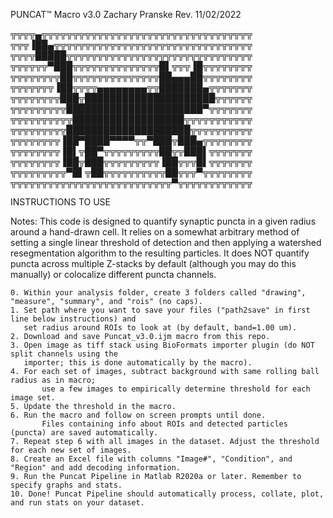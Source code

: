 PUNCAT™ Macro v3.0
Zachary Pranske
Rev. 11/02/2022

╦╦╦╦▄╦╦╦╦╦╦╦╦╦╦╦╦╦╦╦╦╦╦╦╦╦╦╦╦╦╦╦╦╦╦╦╦╦╦
╦╦╦▐██▄╦╦╦╦╦╦╦╦╦╦╦╦╦╦╦╦╦╦╦╦╦╦╦╦╦╦╦╦╦╦╦╦
╦╦╦╦█████╦╦╦╦╦╦╦╦╦╦╦╦╦╦╦╦╦╦╦╦╦╦╦╦╦╦╦╦╦╦
╦╦╦╦╦╦▀███╦╦╦╦╦╦╦╦╦╦╦╦╦╦█▌╦╦╦▐█╦╦╦╦╦╦╦╦
╦╦╦╦╦╦╦╦██╦╦╦╦╦╦╦╦╦╦╦╦╦╦██▄▄▄██╦╦╦╦╦╦╦╦
╦╦╦╦╦╦╦▐██╦╦╦╦▄▄▄▄▄▄▄▄╦╦███████▄╦╦╦╦╦╦╦
╦╦╦╦╦╦╦╦███╦█████████████████████╦╦╦╦╦╦
╦╦╦╦╦╦╦╦╦██████████████████████▀╦╦╦╦╦╦╦
╦╦╦╦╦╦╦╦╦╦██████████████████╦╦╦╦╦╦╦╦╦╦╦
╦╦╦╦╦╦╦╦╦████████████████████╦╦╦╦╦╦╦╦╦╦
╦╦╦╦╦╦╦╦▐██▀████▀▀▀▀╦╦▀███╦███▄╦╦╦╦╦╦╦╦
╦╦╦╦╦╦╦╦▐█▌╦██▀╦╦╦╦╦╦╦╦╦██╦╦███▌╦╦╦╦╦╦╦
╦╦╦╦╦╦╦╦▐██╦███╦╦╦╦╦╦╦╦╦▐██╦╦╦█▌╦╦╦╦╦╦╦
╦╦╦╦╦╦╦╦╦▀█▌╦██╦╦╦╦╦╦╦╦╦╦██╦╦╦▀╦╦╦╦╦╦╦╦
╦╦╦╦╦╦╦╦╦╦╦╦╦╦╦╦╦╦╦╦╦╦╦╦╦╦▀╦╦╦╦╦╦╦╦╦╦╦╦

INSTRUCTIONS TO USE

Notes: This code is designed to quantify synaptic puncta in a given radius around a hand-drawn cell. 
It relies on a somewhat arbitrary method of setting a single linear threshold of detection and then applying
a watershed resegmentation algorithm to the resulting particles. It does NOT quantify puncta 
across multiple Z-stacks by default (although you may do this manually) or colocalize different 
puncta channels.

    0. Within your analysis folder, create 3 folders called "drawing", "measure", "summary", and "rois" (no caps).
    1. Set path where you want to save your files ("path2save" in first line below instructions) and
	   set radius around ROIs to look at (by default, band=1.00 um).
    2. Download and save Puncat_v3.0.ijm macro from this repo.
    3. Open image as tiff stack using BioFormats importer plugin (do NOT split channels using the
	   importer; this is done automatically by the macro).
    4. For each set of images, subtract background with same rolling ball radius as in macro; 
           use a few images to empirically determine threshold for each image set.
    5. Update the threshold in the macro.
    6. Run the macro and follow on screen prompts until done.
           Files containing info about ROIs and detected particles (puncta) are saved automatically.
    7. Repeat step 6 with all images in the dataset. Adjust the threshold for each new set of images.
    8. Create an Excel file with columns "Image#", "Condition", and "Region" and add decoding information.
    9. Run the Puncat Pipeline in Matlab R2020a or later. Remember to specify graphs and stats.
    10. Done! Puncat Pipeline should automatically process, collate, plot, and run stats on your dataset.
    
